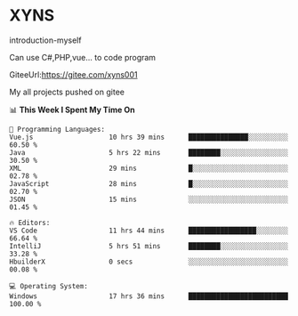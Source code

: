 # XYNS
introduction-myself

Can use C#,PHP,vue... to code program

GiteeUrl:https://gitee.com/xyns001

My all projects pushed on gitee

<!--START_SECTION:waka-->
📊 **This Week I Spent My Time On** 

```text
💬 Programming Languages: 
Vue.js                   10 hrs 39 mins      ███████████████░░░░░░░░░░   60.50 % 
Java                     5 hrs 22 mins       ████████░░░░░░░░░░░░░░░░░   30.50 % 
XML                      29 mins             █░░░░░░░░░░░░░░░░░░░░░░░░   02.78 % 
JavaScript               28 mins             █░░░░░░░░░░░░░░░░░░░░░░░░   02.70 % 
JSON                     15 mins             ░░░░░░░░░░░░░░░░░░░░░░░░░   01.45 % 

🔥 Editors: 
VS Code                  11 hrs 44 mins      █████████████████░░░░░░░░   66.64 % 
IntelliJ                 5 hrs 51 mins       ████████░░░░░░░░░░░░░░░░░   33.28 % 
HbuilderX                0 secs              ░░░░░░░░░░░░░░░░░░░░░░░░░   00.08 % 

💻 Operating System: 
Windows                  17 hrs 36 mins      █████████████████████████   100.00 % 
```


<!--END_SECTION:waka-->
